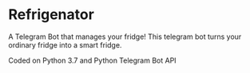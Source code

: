 # Refrigenator
A Telegram Bot that manages your fridge!
This telegram bot turns your ordinary fridge into a smart fridge.

Coded on Python 3.7 and Python Telegram Bot API
